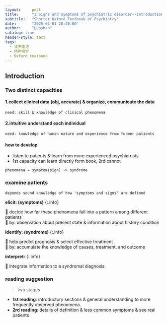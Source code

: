 ```yaml
---
layout:     post
title:      "1 Signs and symptoms of psychiatric disorder--introduction"
subtitle:   "Shorter Oxford Textbook of Psychiatry"
date:       "2025-03-01 20:40:00"
author:     "Luoshan"
catalog: true
header-style: text
tags:
  - 读书笔记
  - 精神病学
  - Oxford textbook
---
```


## Introduction


### Two distinct capacities

#### 1.collect clinical data (obj, accurate) & organize, communicate the data

    need: skill & knowledge of clinical phenomena

#### 2.intuitive understand each individual

    need: knowledge of human nature and experience from former patients


#### how to develop
- listen to patients & learn from more experienced psychiatrists
- 1st capacity can learn directly form book, 2rd cannot

`phenomena = symptom(sign) -> syndrome`
### examine patients
`depends sound knowledge of how 'symptoms and signs' are defined`

**elicit: (symptoms)**
{:.info}

🐶 decide how far these phenomena fall into a pattern among different patients  
🐶 by: observation about present state & information about history condition

**identify: (syndrome)**
{:.info}

🐶 help predict prognosis & select effective treatment  
🐶 by: accumulate the knowledge of causes, treatment, and outcome

**interpret:**
{:.info}

🐶 integrate information to a syndromal diagnosis


### reading suggestion
> two stages

- **1st reading**: introductory sections & general understanding to more frequently observed phenomena.
- **2rd reading**: details of definition & less common symptoms & see real patients



